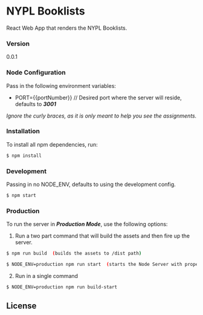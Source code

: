 # NYPL Booklists

React Web App that renders the NYPL Booklists.

### Version
0.0.1

### Node Configuration
Pass in the following environment variables:  

* PORT={{portNumber}} // Desired port where the server will reside, defaults to ***3001***

*Ignore the curly braces, as it is only meant to help you see the assignments.*  

### Installation
To install all npm dependencies, run:
```sh
$ npm install
```

### Development
Passing in no NODE_ENV, defaults to using the development config.
```sh
$ npm start
```


### Production
To run the server in ***Production Mode***, use the following options:

1) Run a two part command that will build the assets and then fire up the server.

```sh
$ npm run build  (builds the assets to /dist path)
```

```sh
$ NODE_ENV=production npm run start  (starts the Node Server with proper environment) 
```

2) Run in a single command
```sh
$ NODE_ENV=production npm run build-start
```


License
----